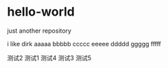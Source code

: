 # hello-world
just another repository

i like dirk
aaaaa
bbbbb
ccccc
eeeee
ddddd
ggggg
fffff

测试2
测试1
测试4
测试3
测试5
